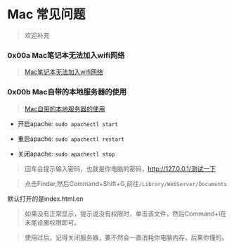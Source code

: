 # Mac 常见问题
> 欢迎补充

### 0x00a Mac笔记本无法加入wifi网络
> [Mac笔记本无法加入wifi网络](https://www.zhihu.com/question/20026105)

### 0x00b Mac自带的本地服务器的使用
> [Mac自带的本地服务器的使用](Mac自带的本地服务器的使用)

- 开启apache:  ```sudo apachectl start```

- 重启apache:  ```sudo apachectl restart```

- 关闭apache:  ```sudo apachectl stop```

> 回车会提示输入密码，也就是你电脑的密码，http://127.0.0.1/测试一下

> 点击Finder,然后Command+Shift+G,前往```/Library/WebServer/Documents```

默认打开的是index.html.en

> 如果没有正常显示，提示说没有权限时，单击该文件，然后Command+I在末尾设置权限即可。

> 使用过后，记得关闭服务器，要不然会一直消耗你电脑内存，后果你懂的。

